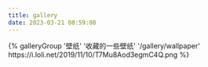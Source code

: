 ```yaml
---
title: gallery
date: 2023-03-21 08:59:08
---
```


<div class="gallery-group-main">
{% galleryGroup '壁纸' '收藏的一些壁纸' '/gallery/wallpaper' https://i.loli.net/2019/11/10/T7Mu8Aod3egmC4Q.png %}
</div>


